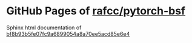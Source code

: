 GitHub Pages of [rafcc/pytorch-bsf](https://github.com/rafcc/pytorch-bsf)
===
Sphinx html documentation of [bf8b93b5fe07fc9a6899054a8a70ee5acd85e6e4](https://github.com/rafcc/pytorch-bsf/tree/bf8b93b5fe07fc9a6899054a8a70ee5acd85e6e4)
